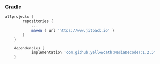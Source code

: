 ### Gradle
``` groovy
allprojects {
		repositories {
			...
			maven { url 'https://www.jitpack.io' }
		}
	}
```
``` groovy
	dependencies {
	        implementation 'com.github.yellowcath:MediaDecoder:1.2.5'
	}
```
